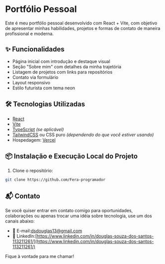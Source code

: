 # Portfólio Pessoal

Este é meu portfólio pessoal desenvolvido com React + Vite, com objetivo de apresentar minhas habilidades, projetos e formas de contato de maneira profissional e moderna.

## ✨ Funcionalidades

- Página inicial com introdução e destaque visual
- Seção "Sobre mim" com detalhes da minha trajetória
- Listagem de projetos com links para repositórios
- Contato via formulário
- Layout responsivo
- Estilo futurista com tema neon

## 🛠️ Tecnologias Utilizadas

- [React](https://reactjs.org/)
- [Vite](https://vitejs.dev/)
- [TypeScript](https://www.typescriptlang.org/) *(se aplicável)*
- [TailwindCSS](https://tailwindcss.com/) ou CSS puro *(dependendo do que você estiver usando)*
- Hospedagem: [Vercel](https://vercel.com/)

## 📦 Instalação e Execução Local do Projeto

1. Clone o repositório:

```bash
git clone https://github.com/Fera-programador
```

## 📬 Contato

Se você quiser entrar em contato comigo para oportunidades, colaborações ou apenas trocar uma idéia sobre tecnologia, use um dos canais abaixo:

- 📧 E-mail:[dsdouglas13@gmail.com](mailto:dsdouglas13@gmail.com)
- 💼 LinkedIn:[https://www.linkedin.com/in/douglas-souza-dos-santos-113211261/](https://www.linkedin.com/in/douglas-souza-dos-santos-113211261/)


Fique à vontade para me chamar!
